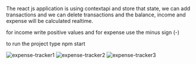 The react js application is using contextapi and store that state, we can add transactions and we can delete transactions and the balance, income and expense will be calculated realtime. 

for income write positive values and for expense use the minus sign (-)

to run the project type npm start

![expense-tracker1](https://user-images.githubusercontent.com/89167574/132259072-1cb4a745-7b7b-4150-a29c-ba16c5ddc48d.png)
![expense-tracker2](https://user-images.githubusercontent.com/89167574/132259074-84979234-c63c-4121-b50d-902576ece8e7.png)
![expense-tracker3](https://user-images.githubusercontent.com/89167574/132259076-1d5bdc1b-887b-4e40-9b2a-dfddc809cd2b.png)

